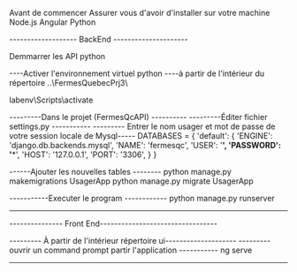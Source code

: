 Avant de commencer
Assurer vous d'avoir d'installer sur votre machine
Node.js
Angular
Python


-------------------  BackEnd ---------------------

Demmarrer les API python


----Activer l'environnement virtuel python
----à partir de l'intérieur du répertoire ..\FermesQuebecPrj3\

labenv\Scripts\activate 

---------Dans le projet (FermesQcAPI) ----------
---------Éditer fichier settings.py -----------
--------- Entrer le nom usager et mot de passe de votre session locale de Mysql-----
DATABASES = {
    'default': {
        'ENGINE': 'django.db.backends.mysql',
        'NAME': 'fermesqc',
        'USER': '******',
        'PASSWORD': '*******',
        'HOST': '127.0.0.1',
        'PORT': '3306',
    }
}


------Ajouter les nouvelles tables --------
python manage.py makemigrations UsagerApp
python manage.py migrate UsagerApp


-----------Executer le program ------------
python manage.py runserver

---------------------------------------------------------------


---------------  Front End---------------------------------

--------- À partir de l'intérieur répertoire ui--------------------
--------- ouvrir un command prompt partir l'application -----------
ng serve

-----------------------------------------------------------


